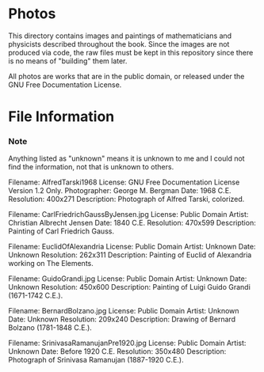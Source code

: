 # Photos
This directory contains images and paintings of mathematicians and physicists
described throughout the book. Since the images are not produced via code, the
raw files must be kept in this repository since there is no means of "building"
them later.

All photos are works that are in the public domain, or released under the GNU
Free Documentation License.

# File Information
### Note
Anything listed as "unknown" means it is unknown to me and I
could not find the information, not that is unknown to others.

   Filename: AlfredTarski1968
   License: GNU Free Documentation License Version 1.2 Only.
   Photographer: George M. Bergman
   Date: 1968 C.E.
   Resolution: 400x271
   Description: Photograph of Alfred Tarski, colorized.

   Filename: CarlFriedrichGaussByJensen.jpg
   License: Public Domain
   Artist: Christian Albrecht Jensen
   Date: 1840 C.E.
   Resolution: 470x599
   Description: Painting of Carl Friedrich Gauss.

   Filename: EuclidOfAlexandria
   License: Public Domain
   Artist: Unknown
   Date: Unknown
   Resolution: 262x311
   Description: Painting of Euclid of Alexandria working on The Elements.

   Filename: GuidoGrandi.jpg
   License: Public Domain
   Artist: Unknown
   Date: Unknown
   Resolution: 450x600
   Description: Painting of Luigi Guido Grandi (1671-1742 C.E.).

   Filename: BernardBolzano.jpg
   License: Public Domain
   Artist: Unknown
   Date: Unknown
   Resolution: 209x240
   Description: Drawing of Bernard Bolzano (1781-1848 C.E.).

   Filename: SrinivasaRamanujanPre1920.jpg
   License: Public Domain
   Artist: Unknown
   Date: Before 1920 C.E.
   Resolution: 350x480
   Description: Photograph of Srinivasa Ramanujan (1887-1920 C.E.).
